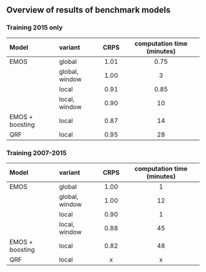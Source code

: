 ## Overview of results of benchmark models

### Training 2015 only

| Model        | variant         | CRPS  | computation time (minutes) |
| :--- |:-------------| :-----:| :-----:|
| EMOS  | global | 1.01 | 0.75 |
|       | global, window | 1.00 | 3 |
|       | local | 0.91 | 0.85 |
|       | local, window | 0.90 | 10 |
| EMOS + boosting | local  | 0.87 | 14 |
| QRF   | local   | 0.95 |  28 |

### Training 2007-2015

| Model        | variant         | CRPS  | computation time (minutes) |
| :--- |:-------------| :-----:| :-----:|
| EMOS  | global | 1.00 | 1 |
|       | global, window | 1.00 | 12 |
|       | local | 0.90 | 1 |
|       | local, window | 0.88 | 45 |
| EMOS + boosting | local  | 0.82 |  48 |
| QRF   | local   | x | x |